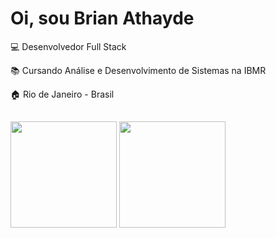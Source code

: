 # Oi, sou Brian Athayde

  
:computer: Desenvolvedor Full Stack

:books: Cursando Análise e Desenvolvimento de Sistemas na IBMR

:house: Rio de Janeiro - Brasil

##
<div style="display: inline_block">
  <img height="170em" src="https://github-readme-stats.vercel.app/api/top-langs/?username=brianathayde&theme=radical&layout=compact"/>
  <img height="170em" src="https://github-readme-stats.vercel.app/api?username=brianathayde&show_icons=true&theme=radical&include_all_commits=true&count_private=true"/>
</div>
